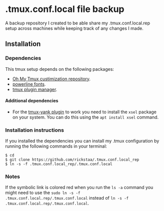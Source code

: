 # .tmux.conf.local file backup

A backup repository I created to be able share my .tmux.conf.local.rep setup across machines while keeping track of any changes I made.

## Installation


### Dependencies
This tmux setup depends on the following packages:

- [Oh My Tmux custimization repository](https://github.com/gpakosz/.tmux).
- [powerline fonts](https://github.com/powerline/fonts).
- [tmux plugin manager](https://github.com/tmux-plugins/tpm).

#### Additional dependencies
- For the [tmux-yank plugin](https://github.com/tmux-plugins/tmux-yank) to work you need to install the `xsel` package on your system. You can do this using the `apt install xsel` command.

### Installation instructions
If you installed the dependencies you can install my .tmux configuration by running the following commands in your terminal:

```
$ cd
$ git clone https://github.com/rickstaa/.tmux.conf.local_rep
$ ln -s -f .tmux.conf.local_rep/.tmux.conf.local
```

### Notes
If the symbolic link is colored red when you run the `ls -a` command you might need to use the `sudo ln -s -f .tmux.conf.local.rep/.tmux.conf.local` instead of `ln -s -f .tmux.conf.local.rep/.tmux.conf.local`.
